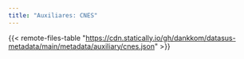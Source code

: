 ```yaml
---
title: "Auxiliares: CNES"
---
```


{{< remote-files-table "https://cdn.statically.io/gh/dankkom/datasus-metadata/main/metadata/auxiliary/cnes.json" >}}
